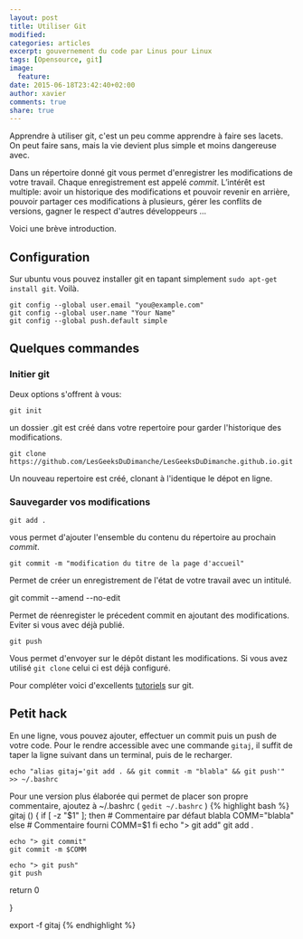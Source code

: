 ```yaml
---
layout: post
title: Utiliser Git
modified:
categories: articles
excerpt: gouvernement du code par Linus pour Linux
tags: [Opensource, git]
image:
  feature:
date: 2015-06-18T23:42:40+02:00
author: xavier
comments: true
share: true
---
```

Apprendre à utiliser git, c'est un peu comme apprendre à faire ses lacets. On peut faire sans, mais la vie devient plus simple et moins dangereuse avec.

Dans un répertoire donné git vous permet d'enregistrer les modifications de votre travail. Chaque enregistrement est appelé *commit*. L’intérêt est multiple: avoir un historique des modifications et pouvoir revenir en arrière, pouvoir partager ces modifications à plusieurs, gérer les conflits de versions, gagner le respect d'autres développeurs ...

Voici une brève introduction.

## Configuration

Sur ubuntu vous pouvez installer git en tapant simplement `sudo apt-get install git`. Voilà.

    git config --global user.email "you@example.com"
    git config --global user.name "Your Name"
    git config --global push.default simple

## Quelques commandes

### Initier git

Deux options s'offrent à vous:

	git init

un dossier .git est créé dans votre repertoire pour garder l'historique des modifications.

	git clone https://github.com/LesGeeksDuDimanche/LesGeeksDuDimanche.github.io.git

Un nouveau repertoire est créé, clonant à l'identique le dépot en ligne.

### Sauvegarder vos modifications

	git add .

vous permet d'ajouter l'ensemble du contenu du répertoire au prochain *commit*.

	git commit -m "modification du titre de la page d'accueil"

Permet de créer un enregistrement de l'état de votre travail avec un intitulé.

  git commit --amend --no-edit

Permet de réenregister le précedent commit en ajoutant des modifications. Eviter si vous avec déjà publié.

	git push

Vous permet d'envoyer sur le dépôt distant les modifications. Si vous avez utilisé `git clone` celui ci est déjà configuré.

Pour compléter voici d'excellents [tutoriels](https://www.atlassian.com/git/tutorials/) sur git.


## Petit hack

En une ligne, vous pouvez ajouter, effectuer un commit puis un push de votre code. Pour le rendre accessible avec une commande `gitaj`, il suffit de taper la ligne suivant dans un terminal, puis de le recharger.

    echo "alias gitaj='git add . && git commit -m "blabla" && git push'" >> ~/.bashrc

Pour une version plus élaborée qui permet de placer son propre commentaire, ajoutez à ~/.bashrc ( `gedit ~/.bashrc` )
{% highlight bash %}
gitaj () {
   if [ -z "$1" ];  then
        # Commentaire par défaut blabla
        COMM="blabla"
       else
        # Commentaire fourni
        COMM=$1
    fi
    echo "> git add"
    git add .

    echo "> git commit"
    git commit -m $COMM

    echo "> git push"
    git push

   return 0

}

export -f gitaj
{% endhighlight %}

